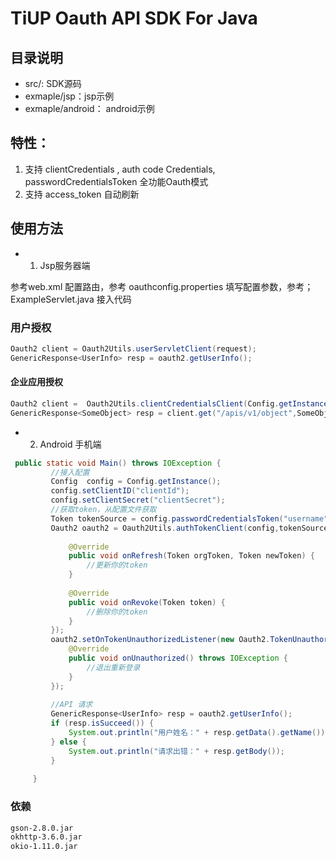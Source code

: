 # TiUP Oauth API SDK For Java

## 目录说明

* src/:  SDK源码
* exmaple/jsp：jsp示例
* exmaple/android： android示例


## 特性：

1. 支持 clientCredentials , auth code Credentials, passwordCredentialsToken 全功能Oauth模式
2. 支持 access_token 自动刷新

## 使用方法

* 1. Jsp服务器端

参考web.xml 配置路由，参考 oauthconfig.properties 填写配置参数，参考； ExampleServlet.java 接入代码

### 用户授权
```java
Oauth2 client = Oauth2Utils.userServletClient(request);
GenericResponse<UserInfo> resp = oauth2.getUserInfo();
```

#### 企业应用授权

```java
Oauth2 client =  Oauth2Utils.clientCredentialsClient(Config.getInstance())
GenericResponse<SomeObject> resp = client.get("/apis/v1/object",SomeObject.class)
```
 
* 2. Android 手机端

```java
 public static void Main() throws IOException {
         //接入配置
         Config  config = Config.getInstance();
         config.setClientID("clientId");
         config.setClientSecret("clientSecret");
         //获取token，从配置文件获取
         Token tokenSource = config.passwordCredentialsToken("username","password",null);
         Oauth2 oauth2 = Oauth2Utils.authTokenClient(config,tokenSource, new Oauth2.TokenChangeListener() {
 
             @Override
             public void onRefresh(Token orgToken, Token newToken) {
                 //更新你的token
             }
 
             @Override
             public void onRevoke(Token token) {
                 //删除你的token
             }
         });
         oauth2.setOnTokenUnauthorizedListener(new Oauth2.TokenUnauthorizedListener() {
             @Override
             public void onUnauthorized() throws IOException {
                 //退出重新登录
             }
         });
         
         //API 请求
         GenericResponse<UserInfo> resp = oauth2.getUserInfo();
         if (resp.isSucceed()) {
             System.out.println("用户姓名：" + resp.getData().getName());
         } else {
             System.out.println("请求出错：" + resp.getBody());
         }
         
     }
```


### 依赖
```bash
gson-2.8.0.jar
okhttp-3.6.0.jar
okio-1.11.0.jar
```
